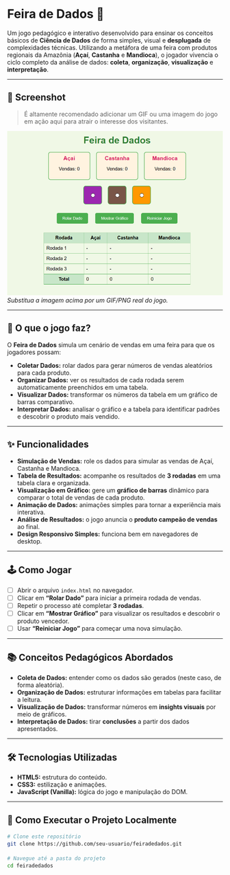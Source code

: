 # Feira de Dados 🎲

Um jogo pedagógico e interativo desenvolvido para ensinar os conceitos básicos de **Ciência de Dados** de forma simples, visual e **desplugada** de complexidades técnicas. Utilizando a metáfora de uma feira com produtos regionais da Amazônia (**Açaí**, **Castanha** e **Mandioca**), o jogador vivencia o ciclo completo da análise de dados: **coleta**, **organização**, **visualização** e **interpretação**.

---

## 📸 Screenshot
> É altamente recomendado adicionar um GIF ou uma imagem do jogo em ação aqui para atrair o interesse dos visitantes.

![Screenshot ou GIF do Jogo Feira de Dados](./feiradedados.png)
*Substitua a imagem acima por um GIF/PNG real do jogo.*

---

## 🎯 O que o jogo faz?
O **Feira de Dados** simula um cenário de vendas em uma feira para que os jogadores possam:

- **Coletar Dados:** rolar dados para gerar números de vendas aleatórios para cada produto.
- **Organizar Dados:** ver os resultados de cada rodada serem automaticamente preenchidos em uma tabela.
- **Visualizar Dados:** transformar os números da tabela em um gráfico de barras comparativo.
- **Interpretar Dados:** analisar o gráfico e a tabela para identificar padrões e descobrir o produto mais vendido.

---

## ✨ Funcionalidades
- **Simulação de Vendas:** role os dados para simular as vendas de Açaí, Castanha e Mandioca.
- **Tabela de Resultados:** acompanhe os resultados de **3 rodadas** em uma tabela clara e organizada.
- **Visualização em Gráfico:** gere um **gráfico de barras** dinâmico para comparar o total de vendas de cada produto.
- **Animação de Dados:** animações simples para tornar a experiência mais interativa.
- **Análise de Resultados:** o jogo anuncia o **produto campeão de vendas** ao final.
- **Design Responsivo Simples:** funciona bem em navegadores de desktop.

---

## 🕹️ Como Jogar
- [ ] Abrir o arquivo `index.html` no navegador.
- [ ] Clicar em **“Rolar Dado”** para iniciar a primeira rodada de vendas.
- [ ] Repetir o processo até completar **3 rodadas**.
- [ ] Clicar em **“Mostrar Gráfico”** para visualizar os resultados e descobrir o produto vencedor.
- [ ] Usar **“Reiniciar Jogo”** para começar uma nova simulação.

---

## 📚 Conceitos Pedagógicos Abordados
- **Coleta de Dados:** entender como os dados são gerados (neste caso, de forma aleatória).
- **Organização de Dados:** estruturar informações em tabelas para facilitar a leitura.
- **Visualização de Dados:** transformar números em **insights visuais** por meio de gráficos.
- **Interpretação de Dados:** tirar **conclusões** a partir dos dados apresentados.

---

## 🛠️ Tecnologias Utilizadas
- **HTML5:** estrutura do conteúdo.
- **CSS3:** estilização e animações.
- **JavaScript (Vanilla):** lógica do jogo e manipulação do DOM.

---

## 🚀 Como Executar o Projeto Localmente

```bash
# Clone este repositório
git clone https://github.com/seu-usuario/feiradedados.git

# Navegue até a pasta do projeto
cd feiradedados
